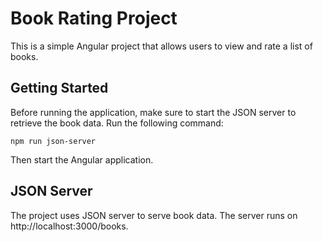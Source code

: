 # Book Rating Project

This is a simple Angular project that allows users to view and rate a list of books.

## Getting Started
Before running the application, make sure to start the JSON server to retrieve the book data. Run the following command:

```
npm run json-server
```

Then start the Angular application.

## JSON Server
The project uses JSON server to serve book data. The server runs on http://localhost:3000/books.
